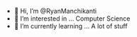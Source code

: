 - 👋 Hi, I’m @RyanManchikanti
- 👀 I’m interested in ... Computer Science
- 🌱 I’m currently learning ... A lot of stuff


<!---
RyanManchikanti/RyanManchikanti is a ✨ special ✨ repository because its `README.md` (this file) appears on your GitHub profile.
You can click the Preview link to take a look at your changes.
--->
